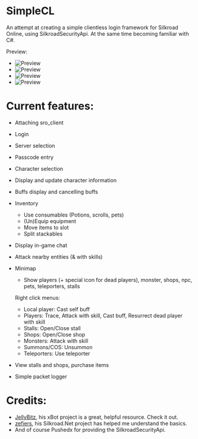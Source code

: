 # SimpleCL
An attempt at creating a simple clientless login framework for Silkroad Online, using SilkroadSecurityApi. At the same time becoming familiar with C#.

Preview:
- ![Preview](https://i.imgur.com/V9Q4rXt.png)
- ![Preview](https://i.imgur.com/ExOLUUr.png)
- ![Preview](https://i.imgur.com/KgociE2.png)
- ![Preview](https://i.imgur.com/VUaEjor.png)

# Current features:
- Attaching sro_client
- Login
- Server selection
- Passcode entry
- Character selection
- Display and update character information
- Buffs display and cancelling buffs
- Inventory
    - Use consumables (Potions, scrolls, pets)
    - (Un)Equip equipment
    - Move items to slot
    - Split stackables
- Display in-game chat
- Attack nearby entities (& with skills)
- Minimap
    - Show players (+ special icon for dead players), monster, shops, npc, pets, teleporters, stalls
    
    Right click menus:
    - Local player: Cast self buff
    - Players: Trace, Attack with skill, Cast buff, Resurrect dead player with skill
    - Stalls: Open/Close stall
    - Shops: Open/Close shop
    - Monsters: Attack with skill
    - Summons/COS: Unsummon
    - Teleporters: Use teleporter
- View stalls and shops, purchase items
- Simple packet logger

# Credits:
- [JellyBitz](https://github.com/JellyBitz), his xBot project is a great, helpful resource. Check it out.
- [zefiers](https://github.com/zefiers), his Silkroad.Net project has helped me understand the basics.
- And of course Pushedx for providing the SilkroadSecurityApi.